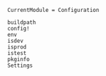 ```@meta
CurrentModule = Configuration
```

```@docs
buildpath
config!
env
isdev
isprod
istest
pkginfo
Settings
```
